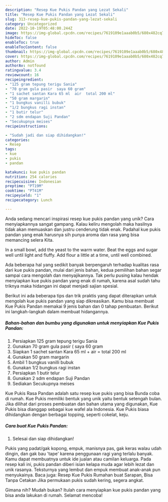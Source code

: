 ```yaml
---
description: "Resep Kue Pukis Pandan yang Lezat Sekali"
title: "Resep Kue Pukis Pandan yang Lezat Sekali"
slug: 313-resep-kue-pukis-pandan-yang-lezat-sekali
category: Uncategorized
date: 2022-10-19T05:48:00.244Z
image: https://img-global.cpcdn.com/recipes/7619109e1aaab0b5/680x482cq70/kue-pukis-pandan-foto-resep-utama.jpg
hideToc: false
enableToc: true
enableTocContent: false
thumbnail: https://img-global.cpcdn.com/recipes/7619109e1aaab0b5/680x482cq70/kue-pukis-pandan-foto-resep-utama.jpg
cover: https://img-global.cpcdn.com/recipes/7619109e1aaab0b5/680x482cq70/kue-pukis-pandan-foto-resep-utama.jpg
author: Admin
authorAv: notfound
ratingvalue: 3.4
reviewcount: 16
recipeingredient:
- "125 gram tepung terigu Sania"
- "70 gram gula pasir  saya 60 gram"
- "1 sachet santan Kara 65 ml  air  total 200 ml"
- "50 gram margarin"
- "1 bungkus vanilli bubuk"
- "1/2 bungkus ragi instan"
- "1 butir telur"
- "2 sdm endapan Suji Pandan"
- "Secukupnya meises"
recipeinstructions:

- "Sudah jadi dan siap dihidangkan!"
categories:
- Resep
tags:
- kue
- pukis
- pandan

katakunci: kue pukis pandan 
nutrition: 254 calories
recipecuisine: Indonesian
preptime: "PT19M"
cooktime: "PT41M"
recipeyield: "1"
recipecategory: Lunch

---
```





Anda sedang mencari inspirasi resep kue pukis pandan yang unik? Cara menyiapkannya sangat gampang. Kalau keliru mengolah maka hasilnya tidak akan memuaskan dan justru cenderung tidak enak. Padahal kue pukis pandan yang enak harusnya sih punya aroma dan rasa yang bisa memancing selera Kita.





In a small bowl, add the yeast to the warm water. Beat the eggs and sugar well until light and fluffy. Add flour a little at a time, until well combined.

Ada beberapa hal yang sedikit banyak berpengaruh terhadap kualitas rasa dari kue pukis pandan, mulai dari jenis bahan, kedua pemilihan bahan segar sampai cara mengolah dan menyajikannya. Tak perlu pusing kalau hendak menyiapkan kue pukis pandan yang enak di rumah, karena asal sudah tahu triknya maka hidangan ini dapat menjadi sajian spesial.






Berikut ini ada beberapa tips dan trik praktis yang dapat diterapkan untuk mengolah kue pukis pandan yang siap dikreasikan. Kamu bisa membuat Kue Pukis Pandan memakai 9 jenis bahan dan 0 tahap pembuatan. Berikut ini langkah-langkah dalam membuat hidangannya.

<!--inarticleads1-->

##### Bahan-bahan dan bumbu yang digunakan untuk menyiapkan Kue Pukis Pandan:

1. Persiapkan 125 gram tepung terigu Sania
1. Gunakan 70 gram gula pasir ( saya 60 gram
1. Siapkan 1 sachet santan Kara 65 ml + air = total 200 ml
1. Gunakan 50 gram margarin
1. Ambil 1 bungkus vanilli bubuk
1. Gunakan 1/2 bungkus ragi instan
1. Persiapkan 1 butir telur
1. Gunakan 2 sdm endapan Suji Pandan
1. Sediakan Secukupnya meises


Kue Pukis Rasa Pandan adalah satu resep kue pukis yang bisa Bunda coba di rumah. Kue Pukis memiliki bentuk yang unik yaitu bentuk setengah bulan. Jika dilihat dari proses pembuatan dan bahan utama yang digunakan, Kue Pukis bisa dianggap sebagai kue wafel ala Indonesia. Kue Pukis biasa dihidangkan dengan berbagai topping, seperti cokelat, keju. 

<!--inarticleads2-->

##### Cara buat Kue Pukis Pandan:


1. Selesai dan siap dihidangkan!

Pukis yang padat/gak kopong, empuk, manisnya pas, gak keras walau udah dingin, dan gak bau &#39;tape&#39; karena penggunaan ragi yang terlalu banyak. Kamu dapat membuatnya untuk ide jualan atau camilan keluarga. Pada resep kali ini, pukis pandan diberi isian kelapa muda agar lebih lezat dan unik rasanya. Teksturnya yang lembut dan empuk membuat anak-anak pun menyukainya. Baca juga: Resep Kue Pukis Rumahan buat Sarapan, Bisa Tanpa Cetakan Jika permukaan pukis sudah kering, segera angkat. 

Gimana nih? Mudah bukan? Itulah cara menyiapkan kue pukis pandan yang bisa anda lakukan di rumah. Selamat mencoba!
